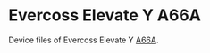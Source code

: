 Evercoss Elevate Y A66A
==================================

Device files of Evercoss Elevate Y [A66A](http://evercoss.com/a66a/).
